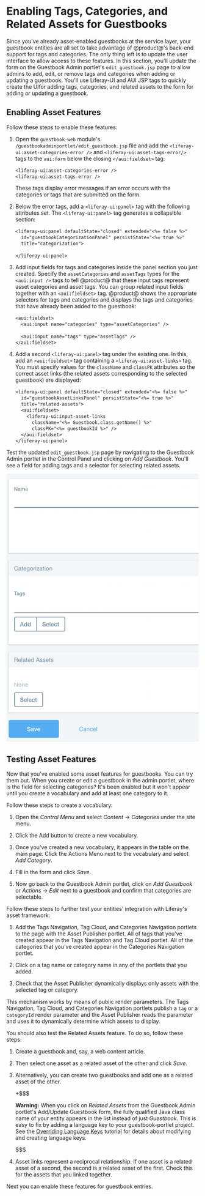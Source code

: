 # Enabling Tags, Categories, and Related Assets for Guestbooks [](id=enabling-tags-categories-and-related-assets-for-guestbooks)

Since you've already asset-enabled guestbooks at the service layer, your
guestbook entities are all set to take advantage of @product@'s back-end support
for tags and categories. The only thing left is to update the user interface to
allow access to these features. In this section, you'll update the form on the
Guestbook Admin portlet's `edit_guestbook.jsp` page to allow admins to add,
edit, or remove tags and categories when adding or updating a guestbook. You'll
use Liferay-UI and AUI JSP tags to quickly create the UIfor adding tags,
categories, and related assets to the form for adding or updating a guestbook.

## Enabling Asset Features

Follow these steps to enable these features: 

1.  Open the `guestbook-web` module's 
    `/guestbookadminportlet/edit_guestbook.jsp` file and add the
    `<liferay-ui:asset-categories-error />` and `<liferay-ui:asset-tags-error/>` 
    tags to the `aui:form` below the closing `</aui:fieldset>` tag:

        <liferay-ui:asset-categories-error />
        <liferay-ui:asset-tags-error />

    These tags display error messages if an error occurs with the categories or
    tags that are submitted on the form.

2.  Below the error tags, add a `<liferay-ui:panel>` tag with the following
    attributes set. The `<liferay-ui:panel>` tag generates a collapsible
    section:

        <liferay-ui:panel defaultState="closed" extended="<%= false %>"
          id="guestbookCategorizationPanel" persistState="<%= true %>"
          title="categorization">

        </liferay-ui:panel>

3.  Add input fields for tags and categories inside the panel section you just 
    created. Specify the `assetCategories` and `assetTags` types for the 
    `<aui:input />` tags to tell @product@ that these input tags represent asset
    categories and asset tags. You can group related input fields together with 
    an `<aui:fieldset>` tag. @product@ shows the appropriate selectors for tags
    and categories and displays the tags and categories that have already been 
    added to the guestbook:

        <aui:fieldset>
          <aui:input name="categories" type="assetCategories" />

          <aui:input name="tags" type="assetTags" />
        </aui:fieldset>

4.  Add a second `<liferay-ui:panel>` tag under the existing one. In this, add
    an `<aui:fieldset>` tag containing a `<liferay-ui:asset-links>` tag. You
    must specify values for the `className` and `classPK` attributes so the
    correct asset links (the related assets corresponding to the selected
    guestbook) are displayed:

        <liferay-ui:panel defaultState="closed" extended="<%= false %>"
          id="guestbookAssetLinksPanel" persistState="<%= true %>"
          title="related-assets">
          <aui:fieldset>
            <liferay-ui:input-asset-links
              className="<%= Guestbook.class.getName() %>"
              classPK="<%= guestbookId %>" />
          </aui:fieldset>
        </liferay-ui:panel>

Test the updated `edit_guestbook.jsp` page by navigating to the Guestbook
Admin portlet in the Control Panel and clicking on *Add Guestbook*. You'll see a
field for adding tags and a selector for selecting related assets.

![Figure 2: Once you've updated your Guestbook Admin portlet's `edit_guestbook.jsp` page, you'll see forms for adding tags and selecting related assets.](../../../../images/guestbook-tags-related-assets.png)

## Testing Asset Features

Now that you've enabled some asset features for guestbooks. You can try them out.
When you create or edit a guestbook in the admin portlet, where is the field for 
selecting categories? It's been enabled but it won't appear until you create a 
vocabulary and add at least one category to it.

Follow these steps to create a vocabulary:

1.  Open the *Control Menu* and select *Content* &rarr; *Categories* under the 
    site menu.

2.  Click the Add button to create a new vocabulary.

3.  Once you've created a new vocabulary, it appears in the table on the main 
    page. Click the Actions Menu next to the vocabulary and select 
    *Add Category*.
    
4.  Fill in the form and click *Save*.

5.  Now go back to the Guestbook Admin portlet, click on *Add Guestbook* or 
    *Actions* &rarr; *Edit* next to a guestbook and confirm that categories are 
    selectable.

Follow these steps to further test your entities' integration with Liferay's 
asset framework:

1.  Add the Tags Navigation, Tag Cloud, and Categories Navigation portlets to 
    the page with the Asset Publisher portlet. All of tags that you've created 
    appear in the Tags Navigation and Tag Cloud portlet. All of the categories 
    that you've created appear in the Categories Navigation portlet.
    
2.  Click on a tag name or category name in any of the portlets that you added. 

3.  Check that the Asset Publisher dynamically displays only assets with the 
    selected tag or category.

This mechanism works by means of public render parameters. The Tags Navigation,
Tag Cloud, and Categories Navigation portlets publish a `tag` or a `categoryId`
render parameter and the Asset Publisher reads the parameter and uses it to
dynamically determine which assets to display.

You should also test the Related Assets feature. To do so, follow these steps:

1.  Create a guestbook and, say, a web content article.

2.  Then select one asset as a related asset of the other and click *Save*.
    
3.  Alternatively, you can create two guestbooks and add one as a related asset 
    of the other.

    +$$$

    **Warning:** When you click on *Related Assets* from the Guestbook Admin
    portlet's Add/Update Guestbook form, the fully qualified Java class name of your
    entity appears in the list instead of just *Guestbook*. This is easy to fix by
    adding a language key to your guestbook-portlet project. See the [Overriding Language Keys](/develop/tutorials/-/knowledge_base/7-0/overriding-language-keys)
    tutorial for details about modifying and creating language keys.

    $$$

4.  Asset links represent a reciprocal relationship. If one asset is a related 
    asset of a second, the second is a related asset of the first. Check this 
    for the assets that you linked together.
    
Next you can enable these features for guestbook entries.
